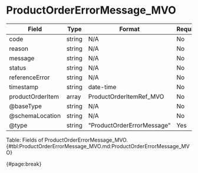 <!--
    ATTENTION: This file was generated via gradle!
               Do NOT manually edit this file! Any such changes will be overwritten!
-->

# ProductOrderErrorMessage_MVO

| Field | Type | Format | Required |
| ------- | ------- | ------- | --- |
| code | string | N/A | No |
| reason | string | N/A | No |
| message | string | N/A | No |
| status | string | N/A | No |
| referenceError | string | N/A | No |
| timestamp | string | date-time | No |
| productOrderItem | array | ProductOrderItemRef_MVO | No |
| @baseType | string | N/A | No |
| @schemaLocation | string | N/A | No |
| @type | string | "ProductOrderErrorMessage" | Yes |

Table: Fields of ProductOrderErrorMessage_MVO. {#tbl:ProductOrderErrorMessage_MVO.md:ProductOrderErrorMessage_MVO}

{#page:break}
